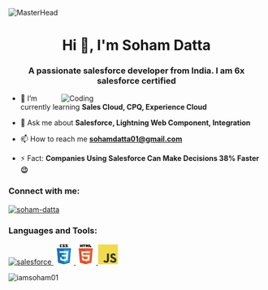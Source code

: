 ![MasterHead](https://syracusedevelopers.com/2018-06-tc-group-characters.png)
<h1 align="center">Hi 👋, I'm Soham Datta</h1>
<h3 align="center">A passionate salesforce developer from India. I am 6x salesforce certified</h3>
<img align="right" alt="Coding" width="400" src="https://img.freepik.com/premium-photo/man-working-desk-with-laptop-productive-work-flat-design-generative-ai_176697-2787.jpg">

- 🌱 I’m currently learning **Sales Cloud, CPQ, Experience Cloud**

- 💬 Ask me about **Salesforce, Lightning Web Component, Integration**

- 📫 How to reach me **sohamdatta01@gmail.com**

- ⚡ Fact: **Companies Using Salesforce Can Make Decisions 38% Faster😉**

<h3 align="left">Connect with me:</h3>
<p align="left">
<a href="https://linkedin.com/in/soham-datta" target="blank"><img align="center" src="https://raw.githubusercontent.com/rahuldkjain/github-profile-readme-generator/master/src/images/icons/Social/linked-in-alt.svg" alt="soham-datta" height="30" width="40" /></a>
</p>

<h3 align="left">Languages and Tools:</h3>
<p align="left"><a href="https://www.salesforce.com/" target="_blank" rel="noreferrer"> <img src="https://c1.sfdcstatic.com/content/dam/sfdc-docs/www/logos/logo-salesforce.svg" alt="salesforce" width="40" height="40"/> </a> <a href="https://www.w3schools.com/css/" target="_blank" rel="noreferrer"> <img src="https://raw.githubusercontent.com/devicons/devicon/master/icons/css3/css3-original-wordmark.svg" alt="css3" width="40" height="40"/> </a> <a href="https://www.w3.org/html/" target="_blank" rel="noreferrer"> <img src="https://raw.githubusercontent.com/devicons/devicon/master/icons/html5/html5-original-wordmark.svg" alt="html5" width="40" height="40"/> </a><a href="https://developer.mozilla.org/en-US/docs/Web/JavaScript" target="_blank" rel="noreferrer"> <img src="https://raw.githubusercontent.com/devicons/devicon/master/icons/javascript/javascript-original.svg" alt="javascript" width="40" height="40"/> </a> </p>

<p><img align="left" src="https://github-readme-stats.vercel.app/api/top-langs?username=iamsoham01&show_icons=true&locale=en&layout=compact" alt="iamsoham01" /></p>

<!-- <p>&nbsp;<img align="center" src="https://github-readme-stats.vercel.app/api?username=iamsoham01&show_icons=true&locale=en" alt="iamsoham01" /></p> -->
